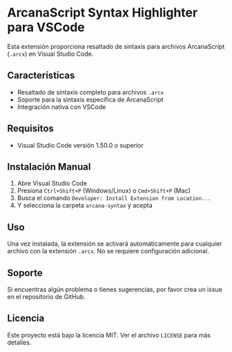# ArcanaScript Syntax Highlighter para VSCode

Esta extensión proporciona resaltado de sintaxis para archivos ArcanaScript (`.arcx`) en Visual Studio Code.

## Características

- Resaltado de sintaxis completo para archivos `.arcx`
- Soporte para la sintaxis específica de ArcanaScript
- Integración nativa con VSCode

## Requisitos

- Visual Studio Code versión 1.50.0 o superior

## Instalación Manual

1. Abre Visual Studio Code
2. Presiona `Ctrl+Shift+P` (Windows/Linux) o `Cmd+Shift+P` (Mac)
3. Busca el comando `Developer: Install Extension from Location...`
4. Y selecciona la carpeta `arcana-syntax` y acepta


## Uso

Una vez instalada, la extensión se activará automáticamente para cualquier archivo con la extensión `.arcx`. No se requiere configuración adicional.

## Soporte

Si encuentras algún problema o tienes sugerencias, por favor crea un issue en el repositorio de GitHub.

## Licencia

Este proyecto está bajo la licencia MIT. Ver el archivo `LICENSE` para más detalles.

